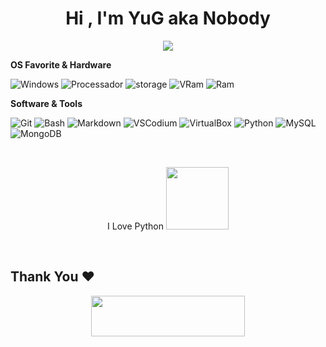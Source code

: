 <h1 align="center">Hi , I'm YuG aka Nobody</h1>

<p align="center">
  <a href="https://github.com/1sYuG/readme-typing-svg"><img src="https://readme-typing-svg.herokuapp.com?font=Time+New+Roman&color=%white&size=30&center=true&vCenter=true&width=600&height=100&lines=+⚙️🛠️+Tester+Of+Software+🛠️⚙️;Enthusiastic+Open+Source;❤️‍🔥+Linux+Lover+❤️‍🔥"></a>
</p>

**OS Favorite & Hardware**

![Windows](https://img.shields.io/badge/Windows_10_LTSC-Lenovo_Ideapad_3-0078D6?style=flat-square&logo=Windows&logoColor=white)
![Processador](https://img.shields.io/badge/AMD-Ryzen_3_5300U-ED1C24?style=flat-square&logo=amd&logoColor=white)
![storage](https://img.shields.io/badge/256GB_/_120GB-Storage-952F8A?style=flat-square&logo=Storage&logoColor=white
)
![VRam](https://img.shields.io/badge/2GB-VRAM-AB0B68?style=flat-square&logo=vRam&logoColor=white)
![Ram](https://img.shields.io/badge/10GB-RAM-AB0B68?style=flat-square&logo=vRam&logoColor=white)
 
**Software & Tools**

![Git](https://img.shields.io/badge/Git-000000?style=flat-square&logo=Git&logoColor=orange)
![Bash](https://img.shields.io/badge/Bash-000000?style=flat-square&logo=GNUBash&logoColor=white)
![Markdown](https://img.shields.io/badge/Markdown-000000?style=flat-square&logo=Markdown&logoColor=white)
![VSCodium](https://img.shields.io/badge/VsCodium-000000?style=flat-square&logo=VsCodium&logoColor=blue)
![VirtualBox](https://img.shields.io/badge/VirtualBox-000000?style=flat-square&logo=VirtualBox&logoColor=blue)
![Python](https://img.shields.io/badge/Python-000000?style=flat-square&logo=Python&logoColor=green)
![MySQL](https://img.shields.io/badge/MySQL-000000?style=flat-square&logo=MySQL&logoColor=orange)
![MongoDB](https://img.shields.io/badge/MongoDB-000000?style=flat-square&logo=MongoDB&logoColor=white)

<br>
<p align="center"> 
  I Love Python <img src="https://i.giphy.com/media/LMt9638dO8dftAjtco/200.webp" width="100"> 
</p>
<br>

  <h2 align='left'>Thank You ❤</h2>
<p align="center">
  <img src="https://media.giphy.com/media/jpVnC65DmYeyRL4LHS/giphy.gif" width="70%" height="65px">
</p>	
 
<br>

